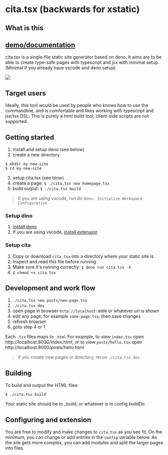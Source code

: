 # cita.tsx (backwards for xstatic)

## What is this
## [demo/documentation](https://nvlled.github.io/cita.tsx/index.html)

cita.tsx is a single-file static site generator based on deno.
It aims are to be able to create type-safe pages
with typescript and jsx with minimal setup.
(Minimal if you already have vscode and deno setup)

![](assets/demo.gif)

## Target users
Ideally, this tool would be used by people
who knows how to use the commandline, and is comfortable
and likes working with typescript and jsx/tsx DSL.
This is purely a html build tool,
client-side scripts are not supported.


## Getting started

1. install and setup deno (see below)
2. create a new directory
```
$ mkdir my-new-site
$ cd my-new-site
```
3. setup cita.tsx (see blow)
4. create a page: `$ ./cita.tsx new homepage.tsx`
5. build output: `$ ./cita.tsx build`
> If you are using vscode, run do `Deno: Initialize Workspace Configuration`

### Setup dino

1. [install deno](https://deno.land/manual@v1.30.3/getting_started/installation)
2. If you are using vscode, [install extension](https://marketplace.visualstudio.com/items?itemName=denoland.vscode-deno)

### Setup cita

1. Copy or download `cita.tsx` into a directory where your static site is
2. Inspect and read this file before running
3. Make sure it's running correctly: `$ deno run cita.tsx -h`
4. `$ chmod +x cita.tsx`

## Development and work flow

1. `./cita.tsx new posts/new-page.tsx`
2. `./cita.tsx dev`
3. open page in browser `http://localhost:8000` or whatever url is shown
4. edit any page, for example `some-page.tsx`, then save changes
5. refresh browser
6. goto step 4 or 1

Each `.tsx` files maps to `.html`
For example, to view `index.tsx` open http://localhost:8000/index.html,
or to view `posts/hello.tsx` open http://localhost:8000/posts/hello.html

> If you create new pages or directory, rerun `./cita.tsx dev`

## Building
To build and output the HTML files:
```
$ ./cita.tsx build
```
Your static site should be in _build, or whatever is in config.buildDir.

## Configuring and extension
You are free to modify and make changes to `cita.tsx` as you see fit.
On the minimum, you can change or add entries in the `config` variable below.
As the site gets more complex, you can add modules and split the
larger pages into files.
